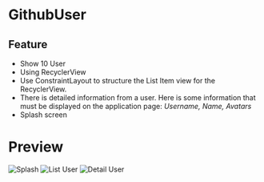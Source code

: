 # GithubUser

## Feature

- Show 10 User
- Using RecyclerView
- Use ConstraintLayout to structure the List Item view for the RecyclerView.
- There is detailed information from a user. Here is some information that must be displayed on the application page:
*Username, Name, Avatars*
- Splash screen

# Preview

![Splash](https://user-images.githubusercontent.com/62767709/156992213-75f67361-7711-4560-a128-3d489b4565eb.png)
![List User](https://user-images.githubusercontent.com/62767709/156992244-b5932ff1-ac5d-4f1c-96c7-aeb4206db5b2.png)
![Detail User](https://user-images.githubusercontent.com/62767709/156992266-dc98c006-1e07-48e2-827d-c629fd1626ee.png)
